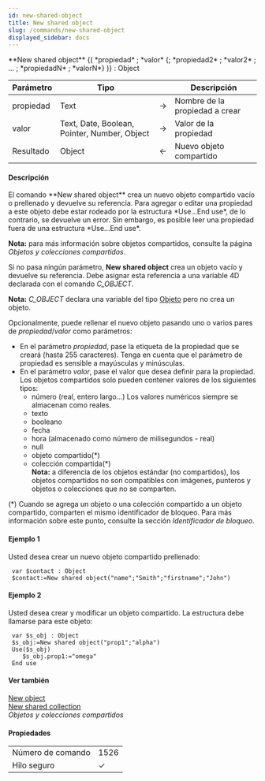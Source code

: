 ```yaml
---
id: new-shared-object
title: New shared object
slug: /commands/new-shared-object
displayed_sidebar: docs
---
```


<!--REF #_command_.New shared object.Syntax-->**New shared object** {( *propiedad* ; *valor* {; *propiedad2* ; *valor2* ; ... ; *propiedadN* ; *valorN*} )} : Object<!-- END REF-->
<!--REF #_command_.New shared object.Params-->
| Parámetro | Tipo |  | Descripción |
| --- | --- | --- | --- |
| propiedad | Text | &#8594;  | Nombre de la propiedad a crear |
| valor | Text, Date, Boolean, Pointer, Number, Object | &#8594;  | Valor de la propiedad |
| Resultado | Object | &#8592; | Nuevo objeto compartido |

<!-- END REF-->

#### Descripción 

<!--REF #_command_.New shared object.Summary-->El comando **New shared object** crea un nuevo objeto compartido vacío o prellenado y devuelve su referencia.<!-- END REF--> Para agregar o editar una propiedad a este objeto debe estar rodeado por la estructura *Use...End use*, de lo contrario, se devuelve un error. Sin embargo, es posible leer una propiedad fuera de una estructura *Use...End use*. 

**Nota:** para más información sobre objetos compartidos, consulte la página *Objetos y colecciones compartidos*.

Si no pasa ningún parámetro, **New shared object** crea un objeto vacío y devuelve su referencia. Debe asignar esta referencia a una variable 4D declarada con el comando *C\_OBJECT*.

**Nota:** *C\_OBJECT* declara una variable del tipo [Objeto](# "Datos estructurados como forma de objeto nativo 4D") pero no crea un objeto.

Opcionalmente, puede rellenar el nuevo objeto pasando uno o varios pares de *propiedad*/*valor* como parámetros:

* En el parámetro *propiedad*, pase la etiqueta de la propiedad que se creará (hasta 255 caracteres). Tenga en cuenta que el parámetro de propiedad es sensible a mayúsculas y minúsculas.
* En el parámetro *valor*, pase el valor que desea definir para la propiedad. Los objetos compartidos solo pueden contener valores de los siguientes tipos:  
   * número (real, entero largo...) Los valores numéricos siempre se almacenan como reales.  
   * texto  
   * booleano  
   * fecha  
   * hora (almacenado como número de milisegundos - real)  
   * null  
   * objeto compartido(\*)  
   * colección compartida(\*)  
**Nota:** a diferencia de los objetos estándar (no compartidos), los objetos compartidos no son compatibles con imágenes, punteros y objetos o colecciones que no se comparten.  
    
(\*) Cuando se agrega un objeto o una colección compartido a un objeto compartido, comparten el mismo identificador de bloqueo. Para más información sobre este punto, consulte la sección *Identificador de bloqueo*.

#### Ejemplo 1 

Usted desea crear un nuevo objeto compartido prellenado:

```4d
 var $contact : Object
 $contact:=New shared object("name";"Smith";"firstname";"John")
```

#### Ejemplo 2 

Usted desea crear y modificar un objeto compartido. La estructura debe llamarse para este objeto:

```4d
 var $s_obj : Object
 $s_obj:=New shared object("prop1";"alpha")
 Use($s_obj)
    $s_obj.prop1:="omega"
 End use
```

#### Ver también 

[New object](new-object.md)  
[New shared collection](../commands/new-shared-collection.md)  
*Objetos y colecciones compartidos*  

#### Propiedades

|  |  |
| --- | --- |
| Número de comando | 1526 |
| Hilo seguro | &check; |


